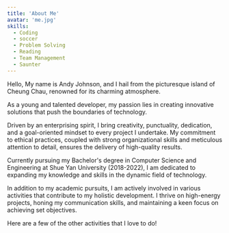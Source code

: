 ```yaml
---
title: 'About Me'
avatar: 'me.jpg'
skills:
  - Coding
  - soccer
  - Problem Solving
  - Reading
  - Team Management
  - Saunter
---
```


Hello, My name is Andy Johnson, and I hail from the picturesque island of Cheung Chau, renowned for its charming atmosphere. 

As a young and talented developer, my passion lies in creating innovative solutions that push the boundaries of technology.

Driven by an enterprising spirit, I bring creativity, punctuality, dedication, and a goal-oriented mindset to every project I undertake. My commitment to ethical practices, coupled with strong organizational skills and meticulous attention to detail, ensures the delivery of high-quality results.

Currently pursuing my Bachelor's degree in Computer Science and Engineering at Shue Yan University (2018-2022), I am dedicated to expanding my knowledge and skills in the dynamic field of technology.

In addition to my academic pursuits, I am actively involved in various activities that contribute to my holistic development. I thrive on high-energy projects, honing my communication skills, and maintaining a keen focus on achieving set objectives.

Here are a few of the other activities that I love to do!